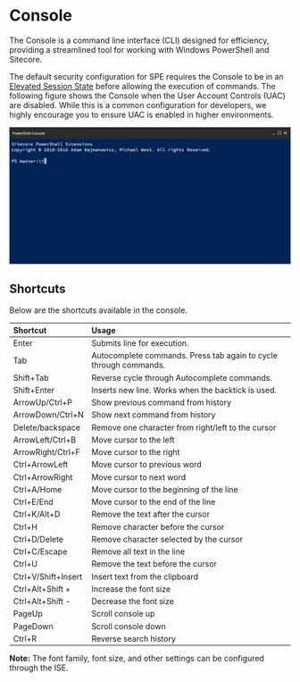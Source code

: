 # Console

The Console is a command line interface \(CLI\) designed for efficiency, providing a streamlined tool for working with Windows PowerShell and Sitecore. 

The default security configuration for SPE requires the Console to be in an [Elevated Session State](../security/) before allowing the execution of commands. The following figure shows the Console when the User Account Controls \(UAC\) are disabled. While this is a common configuration for developers, we highly encourage you to ensure UAC is enabled in higher environments.

![PowerShell Console](../.gitbook/assets/cli-empty%20%281%29.png)

## Shortcuts

Below are the shortcuts available in the console.

| **Shortcut** | **Usage** |
| :--- | :--- |
| Enter | Submits line for execution. |
| Tab | Autocomplete commands. Press tab again to cycle through commands. |
| Shift+Tab | Reverse cycle through Autocomplete commands. |
| Shift+Enter | Inserts new line. Works when the backtick is used. |
| ArrowUp/Ctrl+P | Show previous command from history |
| ArrowDown/Ctrl+N | Show next command from history |
| Delete/backspace | Remove one character from right/left to the cursor |
| ArrowLeft/Ctrl+B | Move cursor to the left |
| ArrowRight/Ctrl+F | Move cursor to the right |
| Ctrl+ArrowLeft | Move cursor to previous word |
| Ctrl+ArrowRight | Move cursor to next word |
| Ctrl+A/Home | Move cursor to the beginning of the line |
| Ctrl+E/End | Move cursor to the end of the line |
| Ctrl+K/Alt+D | Remove the text after the cursor |
| Ctrl+H | Remove character before the cursor |
| Ctrl+D/Delete | Remove character selected by the cursor |
| Ctrl+C/Escape | Remove all text in the line |
| Ctrl+U | Remove the text before the cursor |
| Ctrl+V/Shift+Insert | Insert text from the clipboard |
| Ctrl+Alt+Shift + | Increase the font size |
| Ctrl+Alt+Shift - | Decrease the font size |
| PageUp | Scroll console up |
| PageDown | Scroll console down |
| Ctrl+R | Reverse search history |

**Note:** The font family, font size, and other settings can be configured through the ISE.

